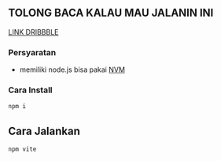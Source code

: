 ## TOLONG BACA KALAU MAU JALANIN INI

[LINK DRIBBBLE](https://dribbble.com/shots/22712718-Interior-Website-Landing-Page)

### Persyaratan

- memiliki node.js bisa pakai [NVM](https://www.freecodecamp.org/news/node-version-manager-nvm-install-guide/)

### Cara Install

```bash
npm i
```

## Cara Jalankan

```bash
npm vite
```
